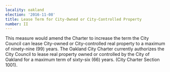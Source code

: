 ```yaml
---
locality: oakland
election: '2016-11-08'
title: Lease Term for City-Owned or City-Controlled Property
number: II
---
```

This measure would amend the Charter to increase the term the City Council can lease City-owned or City-controlled real property to a maximum of ninety-nine (99) years. The Oakland City Charter currently authorizes the City Council to lease real property owned or controlled by the City of Oakland for a maximum term of sixty-six (66) years. (City Charter Section 1001).
